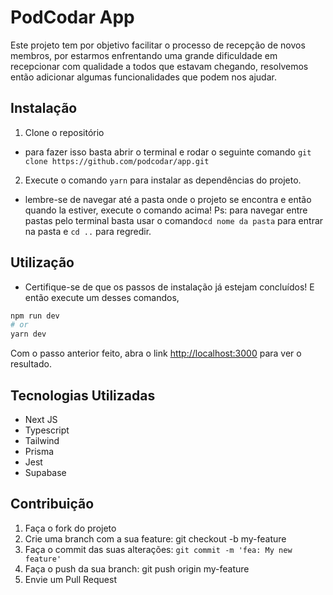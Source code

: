 # PodCodar App

Este projeto tem por objetivo facilitar o processo de recepção de novos membros, por estarmos enfrentando uma grande dificuldade em recepcionar com qualidade a todos que estavam chegando, resolvemos então adicionar algumas funcionalidades que podem nos ajudar.

## Instalação

1. Clone o repositório

- para fazer isso basta abrir o terminal e rodar o seguinte comando `git clone https://github.com/podcodar/app.git`

2. Execute o comando `yarn` para instalar as dependências do projeto.

- lembre-se de navegar até a pasta onde o projeto se encontra e então quando la estiver, execute o comando acima! Ps: para navegar entre pastas pelo terminal basta usar o comando`cd nome da pasta` para entrar na pasta e `cd ..` para regredir.

## Utilização

- Certifique-se de que os passos de instalação já estejam concluídos! E então execute um desses comandos,

```bash
npm run dev
# or
yarn dev
```

Com o passo anterior feito, abra o link [http://localhost:3000](http://localhost:3000) para ver o resultado.

## Tecnologias Utilizadas

- Next JS
- Typescript
- Tailwind
- Prisma
- Jest
- Supabase

## Contribuição

1. Faça o fork do projeto
2. Crie uma branch com a sua feature: git checkout -b my-feature
3. Faça o commit das suas alterações: `git commit -m 'fea: My new feature'`
4. Faça o push da sua branch: git push origin my-feature
5. Envie um Pull Request
